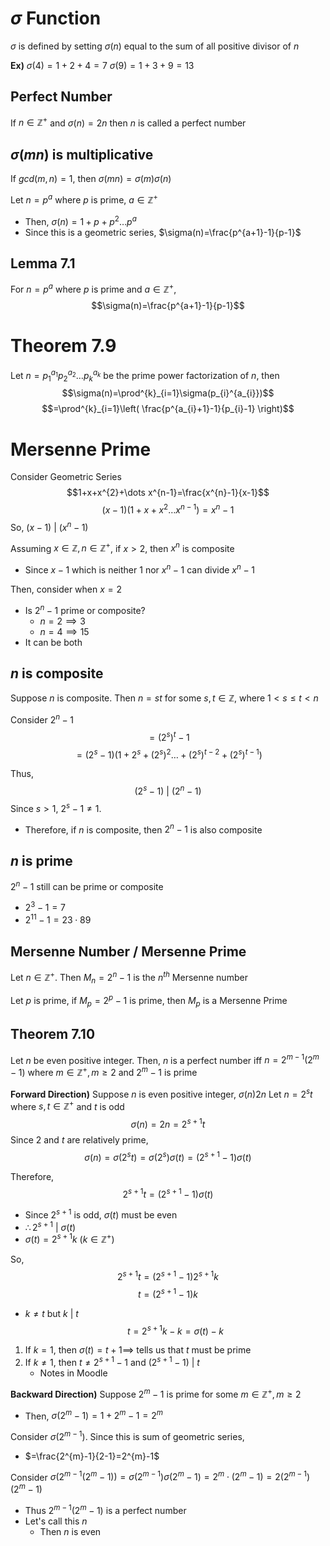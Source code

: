# $\sigma$ Function
$\sigma$ is defined by setting $\sigma(n)$ equal to the sum of all positive divisor of $n$

**Ex)**
$\sigma(4) = 1+2+4=7$
$\sigma(9) = 1+3+9=13$

## Perfect Number
If $n\in\mathbb{Z}^{+}$ and $\sigma(n)=2n$ then $n$ is called a perfect number

## $\sigma(mn)$ is multiplicative
If $gcd(m,n)=1$, then $\sigma(mn)=\sigma(m)\sigma(n)$

Let $n=p^{a}$ where $p$ is prime, $a\in\mathbb{Z}^{+}$
- Then, $\sigma(n)=1+p+p^{2}\dots p^{a}$
- Since this is a geometric series, $\sigma(n)=\frac{p^{a+1}-1}{p-1}$

## Lemma 7.1 
For $n=p^{a}$ where $p$ is prime and $a\in\mathbb{Z}^{+}$, 
$$\sigma(n)=\frac{p^{a+1}-1}{p-1}$$


# Theorem 7.9
Let $n=p_{1}^{a_{1}}p_{2}^{a_{2}}\dots p_{k}^{a_{k}}$ be the prime power factorization of $n$, then
$$\sigma(n)=\prod^{k}_{i=1}\sigma(p_{i}^{a_{i}})$$
$$=\prod^{k}_{i=1}\left( \frac{p^{a_{i}+1}-1}{p_{i}-1} \right)$$

# Mersenne Prime
Consider Geometric Series
$$1+x+x^{2}+\dots x^{n-1}=\frac{x^{n}-1}{x-1}$$
$$(x-1)(1+x+x^{2}\dots x^{n-1})=x^{n}-1$$
So, $(x-1)\text{ | }(x^{n}-1)$

Assuming $x\in\mathbb{Z}, n\in \mathbb{Z}^{+}$, if $x>2$, then $x^{n}$ is composite
- Since $x-1$ which is neither $1$ nor $x^{n}-1$ can divide $x^{n}-1$

Then, consider when $x=2$
- Is $2^{n}-1$ prime or composite?
	- $n=2\implies 3$
	- $n= 4 \implies 15$
- It can be both

## $n$ is composite
Suppose $n$ is composite. Then $n=st$ for some $s,t\in\mathbb{Z}$, where $1<s\leq t<n$

Consider $2^{n}-1$
$$=(2^{s})^{t}-1$$
$$=(2^{s}-1)(1+2^{s}+(2^{s})^{2}\dots +(2^{s})^{t-2}+(2^{s})^{t-1})$$

Thus, 
$$(2^{s}-1)\text{ | }(2^{n}-1)$$
Since $s>1$, $2^{s}-1\neq 1$.
- Therefore, if $n$ is composite, then $2^{n}-1$ is also composite

## $n$ is prime
$2^{n}-1$ still can be prime or composite
- $2^{3}-1=7$
- $2^{11}-1 = 23\cdot 89$

## Mersenne Number / Mersenne Prime
Let $n\in\mathbb{Z}^{+}$. Then $M_{n}=2^{n}-1$  is the $n^{th}$ Mersenne number

Let $p$ is prime, if $M_{p} = 2^{p}-1$ is prime, then $M_{p}$ is a Mersenne Prime

## Theorem 7.10
Let $n$ be even positive integer. Then, $n$ is a perfect number iff $n=2^{m-1}(2^{m}-1)$ where $m\in\mathbb{Z}^{+},m\geq2$ and $2^{m}-1$ is prime

**Forward Direction)**
Suppose $n$ is even positive integer, $\sigma(n)2n$
Let $n=2^{s}t$ where $s,t\in\mathbb{Z}^{+}$ and $t$ is odd
$$\sigma(n)=2n=2^{s+1}t$$
Since $2$ and $t$ are relatively prime, 
$$\sigma(n)=\sigma(2^{s}t)=\sigma(2^{s})\sigma(t)=(2^{s+1}-1)\sigma(t)$$

Therefore, 
$$2^{s+1}t=(2^{s+1}-1)\sigma(t)$$
- Since $2^{s+1}$ is odd, $\sigma(t)$ must be even
- $\therefore{2}^{s+1}\text{ | }\sigma(t)$
- $\sigma(t)=2^{s+1}k$ $(k\in\mathbb{Z}^{+})$

So, 
$$2^{s+1}t=(2^{s+1}-1)2^{s+1}k$$
$$t=(2^{s+1}-1)k$$
- $k\neq t$ but $k\text{ | }t$
$$t=2^{s+1}k-k=\sigma(t)-k$$
1. If $k=1$, then $\sigma(t)=t+1\implies$ tells us that $t$ must be prime
2. If $k\neq 1$, then $t\neq 2^{s+1}-1$ and $(2^{s+1}-1)\text{ | }t$
	- Notes in Moodle


**Backward Direction)**
Suppose $2^{m}-1$ is prime for some $m\in\mathbb{Z}^{+}, m\geq 2$
- Then, $\sigma(2^{m}-1)=1+2^{m}-1=2^{m}$

Consider $\sigma(2^{m-1})$. Since this is sum of geometric series, 
- $=\frac{2^{m}-1}{2-1}=2^{m}-1$

Consider $\sigma(2^{m-1}(2^{m}-1))=\sigma(2^{m-1})\sigma(2^{m}-1)=2^{m}\cdot(2^{m}-1)=2(2^{m-1})(2^{m}-1)$
- Thus $2^{m-1}(2^{m}-1)$ is a perfect number
- Let's call this $n$
	- Then $n$ is even



